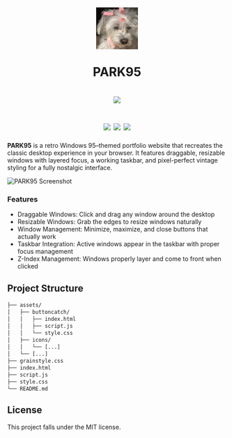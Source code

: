 <h1 align="center">
      <!-- logo credit: https://www.vexels.com/png-svg/preview/325937/blue-computer-mouse-icon -->
      <img src="/assets/scooter.webp" width="96px" height="96px"/>

PARK95

<img src="https://raw.githubusercontent.com/catppuccin/catppuccin/main/assets/palette/macchiato.png" width="600px"/> <br>

<div align="center">
  <a href="https://micropython.org/"><img src="https://img.shields.io/badge/HTML-stable-blue.svg?style=for-the-badge&labelColor=363a4f&logo=html&logoColor=white&color=a6da95&logoColor=cad3f5"></a>
  <a href="https://micropython.org/"><img src="https://img.shields.io/badge/CSS-stable-blue.svg?style=for-the-badge&labelColor=363a4f&logo=css&logoColor=white&color=b7bdf8&logoColor=cad3f5"></a>
  <a href="https://www.raspberrypi.com/"><img src="https://img.shields.io/badge/JavaScript-green?style=for-the-badge&labelColor=363a4f&logo=javascript&color=c6a0f6&logoColor=cad3f5"></a>
</div>

</h1>

**PARK95** is a retro Windows 95–themed portfolio website that recreates the classic desktop experience in your browser. It features draggable, resizable windows with layered focus, a working taskbar, and pixel-perfect vintage styling for a fully nostalgic interface.

![PARK95 Screenshot](/assets/park95.png)

### Features

* Draggable Windows: Click and drag any window around the desktop
* Resizable Windows: Grab the edges to resize windows naturally
* Window Management: Minimize, maximize, and close buttons that actually work
* Taskbar Integration: Active windows appear in the taskbar with proper focus management
* Z-Index Management: Windows properly layer and come to front when clicked

## Project Structure
```
├── assets/
│   ├── buttoncatch/
│   │   ├── index.html
│   │   ├── script.js
│   │   └── style.css
│   ├── icons/
│   │   └── [...]
│   └── [...]
├── grainstyle.css
├── index.html
├── script.js
├── style.css
└── README.md
```

## License
This project falls under the MIT license.
